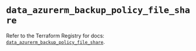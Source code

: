 # `data_azurerm_backup_policy_file_share`

Refer to the Terraform Registry for docs: [`data_azurerm_backup_policy_file_share`](https://registry.terraform.io/providers/hashicorp/azurerm/4.23.0/docs/data-sources/backup_policy_file_share).
